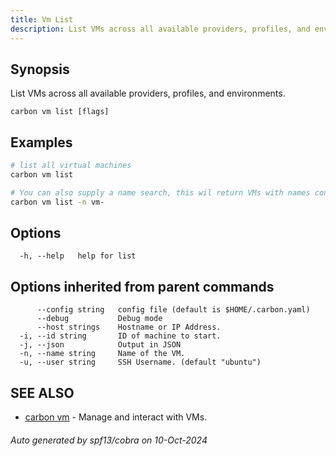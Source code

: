 ```yaml
---
title: Vm List
description: List VMs across all available providers, profiles, and environments.
---
```


## Synopsis

List VMs across all available providers, profiles, and environments.

```
carbon vm list [flags]
```

## Examples

```bash
# list all virtual machines
carbon vm list
```

```bash
# You can also supply a name search, this wil return VMs with names containing 'vm-'
carbon vm list -n vm-

```

## Options

```
  -h, --help   help for list
```

## Options inherited from parent commands

```
      --config string   config file (default is $HOME/.carbon.yaml)
      --debug           Debug mode
      --host strings    Hostname or IP Address.
  -i, --id string       ID of machine to start.
  -j, --json            Output in JSON
  -n, --name string     Name of the VM.
  -u, --user string     SSH Username. (default "ubuntu")
```

## SEE ALSO

* [carbon vm](carbon_vm.md)	 - Manage and interact with VMs.

###### Auto generated by spf13/cobra on 10-Oct-2024
